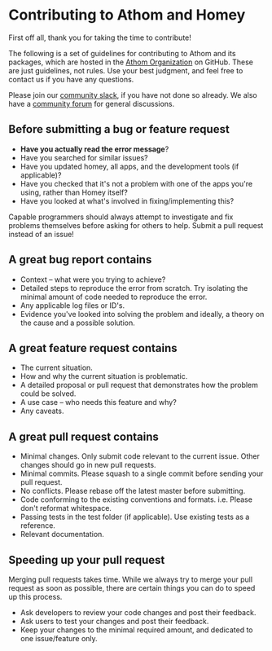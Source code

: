 # Contributing to Athom and Homey

First off all, thank you for taking the time to contribute!

The following is a set of guidelines for contributing to Athom and its packages, which are hosted in the [Athom Organization](https://github.com/athombv) on GitHub. These are just guidelines, not rules. Use your best judgment, and feel free to contact us if you have any questions.

Please join our [community slack](https://slack.athom.com), if you have not done so already. We also have a [community forum](https://community.homey.app) for general discussions.

## Before submitting a bug or feature request

* **Have you actually read the error message**?
* Have you searched for similar issues?
* Have you updated homey, all apps, and the development tools (if applicable)?
* Have you checked that it's not a problem with one of the apps you're using, rather than Homey itself?
* Have you looked at what's involved in fixing/implementing this?

Capable programmers should always attempt to investigate and fix problems themselves before asking for others to help. Submit a pull request instead of an issue!

## A great bug report contains

* Context – what were you trying to achieve?
* Detailed steps to reproduce the error from scratch. Try isolating the minimal amount of code needed to reproduce the error.
* Any applicable log files or ID's.
* Evidence you've looked into solving the problem and ideally, a theory on the cause and a possible solution.

## A great feature request contains

* The current situation.
* How and why the current situation is problematic.
* A detailed proposal or pull request that demonstrates how the problem could be solved.
* A use case – who needs this feature and why?
* Any caveats.

## A great pull request contains

* Minimal changes. Only submit code relevant to the current issue. Other changes should go in new pull requests.
* Minimal commits. Please squash to a single commit before sending your pull request.
* No conflicts. Please rebase off the latest master before submitting.
* Code conforming to the existing conventions and formats. i.e. Please don't reformat whitespace.
* Passing tests in the test folder (if applicable). Use existing tests as a reference.
* Relevant documentation.

## Speeding up your pull request

Merging pull requests takes time. While we always try to merge your pull request as soon as possible, there are certain things you can do to speed up this process.

* Ask developers to review your code changes and post their feedback.
* Ask users to test your changes and post their feedback.
* Keep your changes to the minimal required amount, and dedicated to one issue/feature only.
